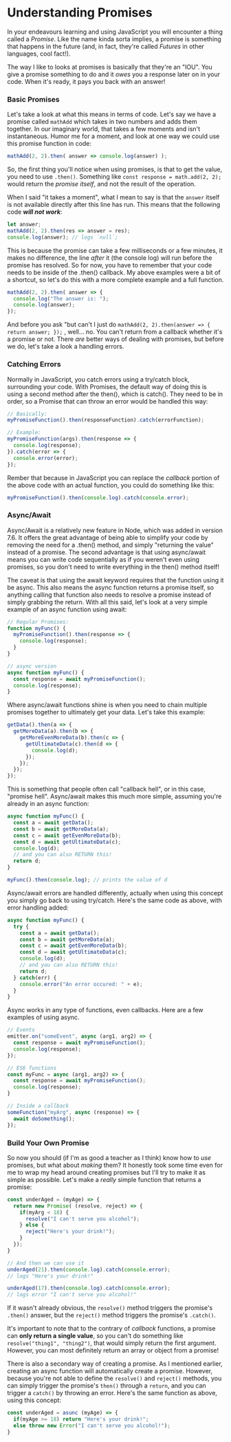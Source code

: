# Understanding Promises

In your endeavours learning and using JavaScript you will encounter a thing called a _Promise_. Like the name kinda sorta implies, a promise is something that happens in the future \(and, in fact, they're called _Futures_ in other languages, cool fact!\). 

The way I like to looks at promises is basically that they're an "IOU". You give a promise something to do and it _owes_ you a response later on in your code. When it's ready, it pays you back with an answer! 

### Basic Promises

Let's take a look at what this means in terms of code. Let's say we have a promise called `mathAdd` which takes in two numbers and adds them together. In our imaginary world, that takes a few moments and isn't instantaneous. Humor me for a moment, and look at one way we could use this promise function in code: 

```javascript
mathAdd(2, 2).then( answer => console.log(answer) );
```

So, the first thing you'll notice when using promises, is that to get the value, you need to use `.then()`. Something like `const response = math.add(2, 2);` would return the _promise itself_, and not the result of the operation. 

When I said "it takes a moment", what I mean to say is that the `answer` itself is not available directly after this line has run. This means that the following code _**will not work**_: 

```javascript
let answer;
mathAdd(2, 2).then(res => answer = res);
console.log(answer); // logs `null`;
```

This is because the promise can take a few milliseconds or a few minutes, it makes no difference, the line _after_ it \(the console log\) will run before the promise has resolved. So for now, you have to remember that your code needs to be inside of the .then\(\) callback. My above examples were a bit of a shortcut, so let's do this with a more complete example and a full function. 

```javascript
mathAdd(2, 2).then( answer => {
  console.log("The answer is: ");
  console.log(answer);
});
```

And before you ask "but can't I just do `mathAdd(2, 2).then(answer => { return answer; });` , well... no. You can't return from a callback whether it's a promise or not. There _are_ better ways of dealing with promises, but before we do, let's take a look a handling errors.

### Catching Errors

Normally in JavaScript, you catch errors using a try/catch block, surrounding your code. With Promises, the default way of doing this is using a second method after the then\(\), which is catch\(\). They need to be in order, so a Promise that can throw an error would be handled this way: 

```javascript
// Basically: 
myPromiseFunction().then(responseFunction).catch(errorFunction);

// Example: 
myPromiseFunction(args).then(response => {
  console.log(response);
}).catch(error => {
  console.error(error);
});
```

Rember that because in JavaScript you can replace the _callback_ portion of the above code with an actual function, you could do something like this: 

```javascript
myPromiseFunction().then(console.log).catch(console.error);
```

### Async/Await

Async/Await is a relatively new feature in Node, which was added in version 7.6. It offers the great advantage of being able to simplify your code by removing the need for a .then\(\) method, and simply "returning the value" instead of a promise. The second advantage is that using async/await means you can write code sequentially as if you weren't even using promises, so you don't need to write everything in the then\(\) method itself! 

The caveat is that using the await keyword requires that the function using it be async. This also means the async function returns a promise itself, so anything calling that function also needs to resolve a promise instead of simply grabbing the return. With all this said, let's look at a very simple example of an async function using await: 

```javascript
// Regular Promises: 
function myFunc() {
  myPromiseFunction().then(response => {
    console.log(response);
  }
}

// async version
async function myFunc() {
  const response = await myPromiseFunction();
  console.log(response);
}
```

Where async/await functions shine is when you need to chain multiple promises together to ultimately get your data. Let's take this example:

```javascript
getData().then(a => { 
  getMoreData(a).then(b => {
    getMoreEvenMoreData(b).then(c => {
      getUltimateData(c).then(d => {
        console.log(d);
      });
    });
  });
});
```

This is something that people often call "callback hell", or in this case, "promise hell". Async/await makes this much more simple, assuming you're already in an async function: 

```javascript
async function myFunc() {
  const a = await getData();
  const b = await getMoreData(a);
  const c = await getEvenMoreData(b);
  const d = await getUltimateData(c);
  console.log(d);
  // and you can also RETURN this!
  return d;
}

myFunc().then(console.log); // prints the value of d
```

Async/await errors are handled differently, actually when using this concept you simply go back to using try/catch. Here's the same code as above, with error handling added: 

```javascript
async function myFunc() {
  try {
    const a = await getData();
    const b = await getMoreData(a);
    const c = await getEvenMoreData(b);
    const d = await getUltimateData(c);
    console.log(d);
    // and you can also RETURN this!
    return d;
  } catch(err) {
    console.error("An error occured: " + e);
  }
}
```

Async works in any type of functions, even callbacks. Here are a few examples of using async. 

```javascript
// Events
emitter.on("someEvent", async (arg1, arg2) => {
  const response = await myPromiseFunction();
  console.log(response);
});

// ES6 functions
const myFunc = async (arg1, arg2) => {
  const response = await myPromiseFunction();
  console.log(response);
}

// Inside a callback
someFunction("myArg", async (response) => {
  await doSomething();
});
```

### Build Your Own Promise

So now you should \(if I'm as good a teacher as I think\) know how to _use_ promises, but what about _making_ them? It honestly took some time even for me to wrap my head around creating promises but I'll try to make it as simple as possible. Let's make a _really_ simple function that returns a promise: 

```javascript
const underAged = (myAge) => {
  return new Promise( (resolve, reject) => {
    if(myArg < 18) {
      resolve("I can't serve you alcohol");
    } else {
      reject("Here's your drink!");
    }
  });
}

// And then we can use it
underAged(21).then(console.log).catch(console.error);
// logs "Here's your drink!"

underAged(17).then(console.log).catch(console.error);
// logs error "I can't serve you alcohol!"
```

If it wasn't already obvious, the `resolve()` method triggers the promise's `.then()` answer, but the `reject()` method triggers the promise's `.catch()`.

It's important to note that to the contrary of _callback_ functions, a promise can **only return a single value**, so you can't do something like `resolve("thing1", "thing2")`, that would simply return the first argument. However, you can most definitely return an array or object from a promise!

There is also a secondary way of creating a promise. As I mentioned earlier, creating an async function will automatically create a promise. However, because you're not able to define the `resolve()` and `reject()` methods, you can simply trigger the promise's `then()` through a `return`, and you can trigger a `catch()` by throwing an error. Here's the same function as above, using this concept: 

```javascript
const underAged = asunc (myAge) => {
  if(myAge >= 18) return "Here's your drink!";
  else throw new Error("I can't serve you alcohol!");
}
```



